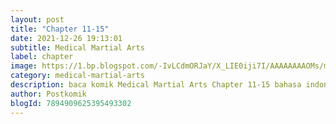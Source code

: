 ```yaml
---
layout: post 
title: "Chapter 11-15"
date: 2021-12-26 19:13:01
subtitle: Medical Martial Arts
label: chapter
image: https://1.bp.blogspot.com/-IvLCdmORJaY/X_LIE0iji7I/AAAAAAAAOMs/my-ksfNuVoMy9gdwIt18iT8_Bjpc32ldwCLcBGAsYHQ/s72-c/cover-Medical-Martial-Arts.jpg
category: medical-martial-arts
description: baca komik Medical Martial Arts Chapter 11-15 bahasa indonesia 
author: Postkomik
blogId: 7894909625395493302
---
```

